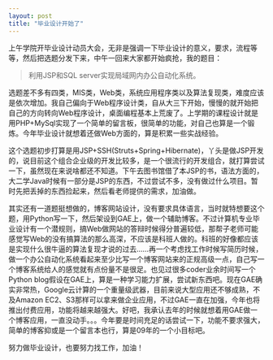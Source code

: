 ```yaml
---
layout: post
title: "毕业设计开始了"
---
```

上午学院开毕业设计动员大会，无非是强调一下毕业设计的意义，要求，流程等等，然后把选题分发下来，中午一回来大家都开始疯抢，我的题目：

> 利用JSP和SQL server实现局域网内办公自动化系统。

选题差不多有四类，MIS类，Web类，系统应用程序类以及算法复现类，难度应该是依次增加。我自己偏向于Web程序设计类，自从大三下开始，慢慢的就开始把自己的方向转向Web程序设计，桌面编程基本上荒废了。上学期的课程设计就是用PHP+MySql实现了一个简单的留言板，很简单的功能，对自己也算是一个锻炼。今年毕业设计就想着还做Web方面的，算是积累一些实战经验。

这个选题初步打算是用JSP+SSH(Struts+Spring+Hibernate)，丫头是做JSP开发的，说目前这个组合企业级的开发比较多，是一个很流行的开发组合，就打算尝试一下，虽然现在来说啥都还不知道。下午去图书馆借了本JSP的书，语法方面的，大二学Java时候有一部分是JSP的东西，不过尝试不多，没有做过什么项目。暂时先把丢掉的东西捡起来，然后看老师提供的需求，加油做。

其实还有一道题挺想做的，博客网站设计，没有要求具体语言，当时就特想要这个题，用Python写一下，然后架设到GAE上，做一个辅助博客。不过计算机专业毕业设计有一个潜规则，搞Web做网站的答辩时候得分普遍较低，那帮子老师可能感觉写Web的没有搞算法的那么高深，不应该是科班人做的。科班的好像都应该是实现什么很牛逼的算法复现才说的过去……再一个考虑找工作时候写简历时候，做一个办公自动化系统看起来至少比写一个博客网站来的正规高级一点，自己写一个博客系统给人的感觉就有点份量不是很足。也见过很多coder业余时间写一个Python blog假设在GAE上，算是一种学习能力扩展，尝试新东西吧。现在GAE确实非常热，Google云计算的一个重量级武器，目前来说大型应用还不够成熟，不及Amazon EC2、S3那样可以拿来做企业应用，不过GAE一直在加强，今年也将推出付费应用，功能将越来越强大。好吧，我承认去年的时候就想着用GAE做一个博客应用，一直没动手。。。今年要是时间充足的话尝试一下，功能不要求强大，简单的博客抑或是一个留言本也行，算是09年的一个小目标吧。

努力做毕业设计，也要努力找工作，加油！
